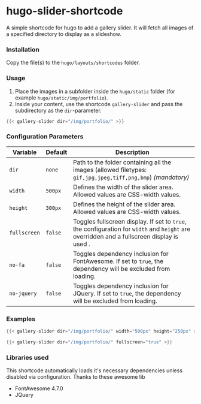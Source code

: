 # hugo-slider-shortcode
A simple shortcode for hugo to add a gallery slider. It will fetch all images of a specified directory to display as a slideshow.

### Installation
Copy the file(s) to the `hugo/layouts/shortcodes` folder.

### Usage
1. Place the images in a subfolder inside the `hugo/static` folder (for example `hugo/static/img/portfolio`).
2. Inside your content, use the shortcode `gallery-slider` and pass the subdirectory as the `dir`-parameter.
```go
{{< gallery-slider dir="/img/portfolio/" >}}
```

### Configuration Parameters
| Variable | Default | Description |
| -------- | ------- | ----------- |
| `dir` | `none` | Path to the folder containing all the images (allowed filetypes: `gif,jpg,jpeg,tiff,png,bmp`) *(mandatory)* |
| `width` | `500px` | Defines the width of the slider area. Allowed values are CSS-width values. |
| `height` | `300px` | Defines the height of the slider area. Allowed values are CSS-width values. |
| `fullscreen` | `false` | Toggles fullscreen display. If set to `true`, the configuration for `width` and `height` are overridden and a fullscreen display is used . |
| `no-fa` | `false` | Toggles dependency inclusion for FontAwesome. If set to `true`, the dependency will be excluded from loading. |
| `no-jquery` | `false` | Toggles dependency inclusion for JQuery. If set to `true`, the dependency will be excluded from loading. |

### Examples
```go
{{< gallery-slider dir="/img/portfolio/" width="500px" height="250px" >}}
```

```go
{{< gallery-slider dir="/img/portfolio/" fullscreen="true" >}}
```

### Libraries used
This shortcode automatically loads it's necessary dependencies unless disabled via configuration. Thanks to these awesome lib
* FontAwesome 4.7.0
* JQuery 